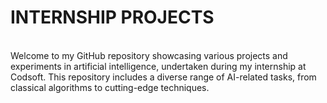 # INTERNSHIP PROJECTS
<br>
Welcome to my GitHub repository showcasing various projects and experiments in artificial intelligence, undertaken during my internship at Codsoft. This repository includes a diverse range of AI-related tasks, from classical algorithms to cutting-edge techniques.